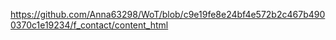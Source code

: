 https://github.com/Anna63298/WoT/blob/c9e19fe8e24bf4e572b2c467b4900370c1e19234/f_contact/content_html
